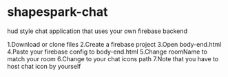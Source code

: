 # shapespark-chat
hud style chat application that uses your own firebase backend

1.Download or clone files 
2.Create a firebase project
3.Open body-end.html
4.Paste your firebase config to body-end.html
5.Change roomName to match your room
6.Change <path-to-chat-icon> to your chat icons path
7.Note that you have to host chat icon by yourself 

